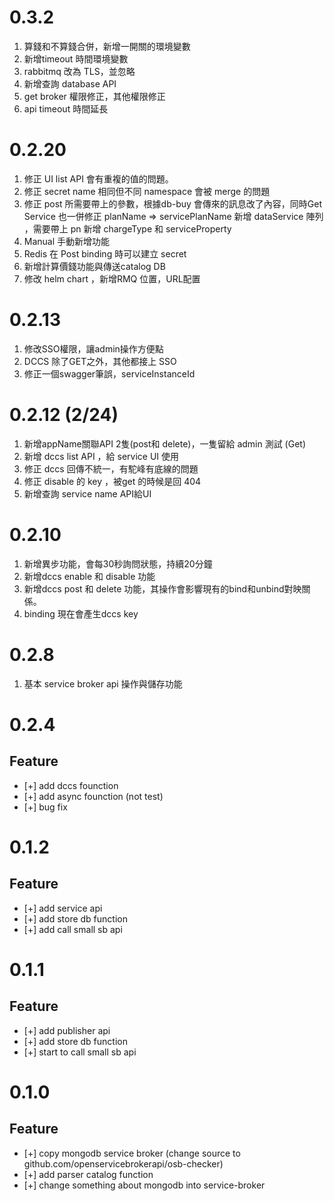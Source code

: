 # 0.3.2
1. 算錢和不算錢合併，新增一開關的環境變數
2. 新增timeout 時間環境變數
3. rabbitmq 改為 TLS，並忽略
4. 新增查詢 database API 
5. get broker 權限修正，其他權限修正
6. api timeout 時間延長

# 0.2.20
1.	修正 UI list API 會有重複的值的問題。
2.	修正 secret name 相同但不同 namespace 會被 merge 的問題
3.	修正 post 所需要帶上的參數，根據db-buy 會傳來的訊息改了內容，同時Get Service 也一併修正
planName => servicePlanName 
新增 dataService 陣列 ，需要帶上 pn 
新增 chargeType 和 serviceProperty
4.	Manual 手動新增功能
5.	Redis 在 Post binding 時可以建立 secret 
6.	新增計算價錢功能與傳送catalog DB
7.	修改 helm chart ，新增RMQ 位置，URL配置

# 0.2.13
1. 修改SSO權限，讓admin操作方便點
2. DCCS 除了GET之外，其他都接上 SSO
3. 修正一個swagger筆誤，serviceInstanceId

# 0.2.12 (2/24)
1. 新增appName關聯API 2隻(post和 delete)，一隻留給 admin 測試 (Get)
2. 新增 dccs list API ，給 service UI 使用
3. 修正 dccs 回傳不統一，有駝峰有底線的問題
4. 修正 disable 的 key ，被get 的時候是回 404
5. 新增查詢 service name API給UI 

# 0.2.10
1. 新增異步功能，會每30秒詢問狀態，持續20分鐘
2. 新增dccs enable 和 disable 功能
3. 新增dccs post 和 delete 功能，其操作會影響現有的bind和unbind對映關係。
4. binding 現在會產生dccs key

# 0.2.8
1. 基本 service broker api 操作與儲存功能

# 0.2.4
## Feature
 * [+] add dccs founction
 * [+] add async founction (not test)
 * [+] bug fix

# 0.1.2
## Feature
 * [+] add service api
 * [+] add store db function
 * [+] add call small sb api

# 0.1.1
## Feature
 * [+] add publisher api
 * [+] add store db function
 * [+] start to call small sb api

# 0.1.0
## Feature
 * [+] copy mongodb service broker (change source to github.com/openservicebrokerapi/osb-checker)
 * [+] add parser catalog function
 * [+] change something about mongodb into service-broker
